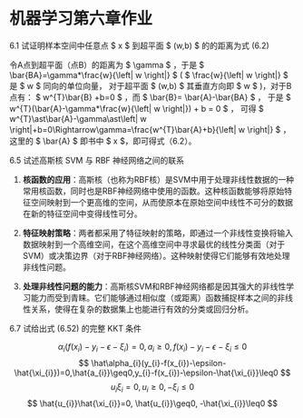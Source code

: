 # 机器学习第六章作业

6.1 试证明样本空间中任意点 $ x $ 到超平面 $ (w,b) $ 的的距离为式 (6.2)

令A点到超平面（点B）的距离为 $ \gamma $ ，于是 $ \bar{BA}=\gamma*\frac{w}{\left| w \right|} $ ( $ \frac{w}{\left| w \right|} $ 是 $ w $ 同向的单位向量， 对于超平面 $ (w,b) $ 其垂直方向即 $ w $ )，对于B点有： $ w^{T}\bar{B} +b=0 $ ，而 $ \bar{B}= \bar{A}-\bar{BA} $ ，
于是 $ w^{T}(\bar{A}-\gamma*\frac{w}{\left| w \right|}) + b = 0 $ ，
可得 $ w^{T}\ast\bar{A}-\gamma\ast\left| w \right|+b=0\Rightarrow\gamma=\frac{w^{T}\bar{A}+b}{\left| w \right|} $ ，
这里的 $ \bar{A} $ 即书中 $ x $，即可得式（6.2）。

6.5 试述高斯核 SVM 与 RBF 神经网络之间的联系

1. **核函数的应用**：高斯核（也称为RBF核）是SVM中用于处理非线性数据的一种常用核函数，同时也是RBF神经网络中使用的函数。这种核函数能够将原始特征空间映射到一个更高维的空间，从而使原本在原始空间中线性不可分的数据在新的特征空间中变得线性可分。

2. **特征映射策略**：两者都采用了特征映射的策略，即通过一个非线性变换将输入数据映射到一个高维空间，在这个高维空间中寻求最优的线性分类面（对于SVM）或决策边界（对于RBF神经网络）。这种映射使得它们能够有效地处理非线性问题。

3. **处理非线性问题的能力**：高斯核SVM和RBF神经网络都是因其强大的非线性学习能力而受到青睐。它们能够通过相似度（或距离）函数捕捉样本之间的非线性关系，使得在复杂的数据集上也能进行有效的分类或回归分析。

6.7 试给出式 (6.52) 的完整 KKT 条件

$$ \alpha_{i}(f(x_{i})-y_{i}-\epsilon-\xi_{i})=0,a_{i}\geq0,f(x_{i})-y_{i}-\epsilon-\xi_{i}\leq0 $$
$$ \hat\alpha_{i}(y_{i}-f(x_{i})-\epsilon-\hat{\xi_{i}})=0,\hat{a_{i}}\geq0,y_{i}-f(x_{i})-\epsilon-\hat{\xi_{i}}\leq0 $$
$$ u_{i}\xi_{i}=0, u_{i}\geq0, -\xi_{i}\leq0 $$
$$ \hat{u_{i}}\hat{\xi_{i}}=0, \hat{u_{i}}\geq0, -\hat{\xi_{i}}\leq0 $$
